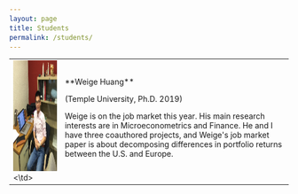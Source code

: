 ```yaml
---
layout: page
title: Students
permalink: /students/
---
```


<table style="width:100%">
<tr>   
<td><img src="files/weige-photo.jpg" alt="Weige Huang" height="200" width="250">
<\td>
<td>
**Weige Huang**

(Temple University, Ph.D. 2019)

Weige is on the job market this year.  His main research interests are in Microeconometrics and Finance.  He and I have three coauthored projects, and Weige's job market paper is about decomposing differences in portfolio returns between the U.S. and Europe.
</td>
</tr>


</table>